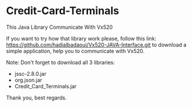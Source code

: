 # Credit-Card-Terminals
This Java Library Communicate With Vx520

If you want to try how that library work please, follow this link: https://github.com/hadialbadaoui/Vx520-JAVA-Interface.git
to download a simple application, help you to communicate with Vx520.

Note: Don't forget to download all 3 libraries:
- jssc-2.8.0.jar
- org.json.jar
- Credit_Card_Terminals.jar

Thank you, best regards.
